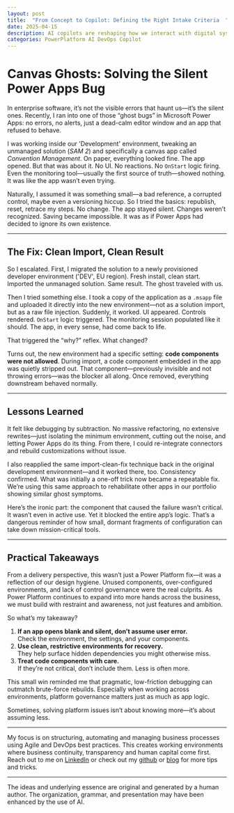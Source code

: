 ```yaml
---
layout: post
title:  "From Concept to Copilot: Defining the Right Intake Criteria  "
date: 2025-04-15
description: AI copilots are reshaping how we interact with digital systems, but their success is not accidental—it starts with well-defined intake criteria. Without a structured approach to defining the agent’s functional and technical scope, we risk building copilots that lack usability, accuracy, or security. 
categories: PowerPlatform AI DevOps Copilot
---
```



# Canvas Ghosts: Solving the Silent Power Apps Bug

In enterprise software, it’s not the visible errors that haunt us—it’s the silent ones. Recently, I ran into one of those “ghost bugs” in Microsoft Power Apps: no errors, no alerts, just a dead-calm editor window and an app that refused to behave.

I was working inside our 'Development' environment, tweaking an unmanaged solution (*SAM 2*) and specifically a canvas app called *Convention Management*. On paper, everything looked fine. The app opened. But that was about it. No UI. No reactions. No `OnStart` logic firing. Even the monitoring tool—usually the first source of truth—showed nothing. It was like the app wasn’t even trying.

Naturally, I assumed it was something small—a bad reference, a corrupted control, maybe even a versioning hiccup. So I tried the basics: republish, reset, retrace my steps. No change. The app stayed silent. Changes weren’t recognized. Saving became impossible. It was as if Power Apps had decided to ignore its own existence.

---

## The Fix: Clean Import, Clean Result

So I escalated. First, I migrated the solution to a newly provisioned developer environment ('DEV', EU region). Fresh install, clean start. Imported the unmanaged solution. Same result. The ghost traveled with us.

Then I tried something else. I took a copy of the application as a `.msapp` file and uploaded it directly into the new environment—not as a solution import, but as a raw file injection. Suddenly, it worked. UI appeared. Controls rendered. `OnStart` logic triggered. The monitoring session populated like it should. The app, in every sense, had come back to life.

That triggered the “why?” reflex. What changed?

Turns out, the new environment had a specific setting: **code components were not allowed**. During import, a code component embedded in the app was quietly stripped out. That component—previously invisible and not throwing errors—was the blocker all along. Once removed, everything downstream behaved normally.

---

## Lessons Learned

It felt like debugging by subtraction. No massive refactoring, no extensive rewrites—just isolating the minimum environment, cutting out the noise, and letting Power Apps do its thing. From there, I could re-integrate connectors and rebuild customizations without issue.

I also reapplied the same import-clean-fix technique back in the original development environment—and it worked there, too. Consistency confirmed. What was initially a one-off trick now became a repeatable fix. We’re using this same approach to rehabilitate other apps in our portfolio showing similar ghost symptoms.

Here’s the ironic part: the component that caused the failure wasn’t critical. It wasn’t even in active use. Yet it blocked the entire app’s logic. That’s a dangerous reminder of how small, dormant fragments of configuration can take down mission-critical tools.

---

## Practical Takeaways

From a delivery perspective, this wasn’t just a Power Platform fix—it was a reflection of our design hygiene. Unused components, over-configured environments, and lack of control governance were the real culprits. As Power Platform continues to expand into more hands across the business, we must build with restraint and awareness, not just features and ambition.

So what’s my takeaway?

1. **If an app opens blank and silent, don’t assume user error.**  
   Check the environment, the settings, and your components.
2. **Use clean, restrictive environments for recovery.**  
   They help surface hidden dependencies you might otherwise miss.
3. **Treat code components with care.**  
   If they’re not critical, don’t include them. Less is often more.

This small win reminded me that pragmatic, low-friction debugging can outmatch brute-force rebuilds. Especially when working across environments, platform governance matters just as much as app logic.

Sometimes, solving platform issues isn’t about knowing more—it’s about assuming less.

----
My focus is on structuring, automating and managing business processes using Agile and DevOps best practices. This creates working environments where business continuity, transparency and human capital come first. Reach out to me on [LinkedIn](https://www.linkedin.com/in/dennisvanaelst) or check out my [github](https://github.com/dva81) or [blog](https://www.dennisvanaelst.net/) for more tips and tricks.

----
The ideas and underlying essence are original and generated by a human author. The organization, grammar, and presentation may have been enhanced by the use of AI.
